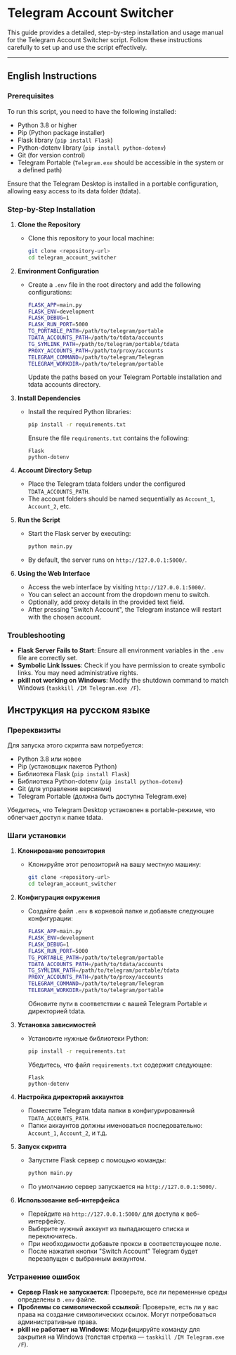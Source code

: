 # Telegram Account Switcher

This guide provides a detailed, step-by-step installation and usage manual for the Telegram Account Switcher script. Follow these instructions carefully to set up and use the script effectively.

---

## English Instructions

### Prerequisites

To run this script, you need to have the following installed:
- Python 3.8 or higher
- Pip (Python package installer)
- Flask library (`pip install Flask`)
- Python-dotenv library (`pip install python-dotenv`)
- Git (for version control)
- Telegram Portable (`Telegram.exe` should be accessible in the system or a defined path)

Ensure that the Telegram Desktop is installed in a portable configuration, allowing easy access to its data folder (tdata).

### Step-by-Step Installation

1. **Clone the Repository**
   - Clone this repository to your local machine:
     ```sh
     git clone <repository-url>
     cd telegram_account_switcher
     ```

2. **Environment Configuration**
   - Create a `.env` file in the root directory and add the following configurations:
     ```sh
     FLASK_APP=main.py
     FLASK_ENV=development
     FLASK_DEBUG=1
     FLASK_RUN_PORT=5000
     TG_PORTABLE_PATH=/path/to/telegram/portable
     TDATA_ACCOUNTS_PATH=/path/to/tdata/accounts
     TG_SYMLINK_PATH=/path/to/telegram/portable/tdata
     PROXY_ACCOUNTS_PATH=/path/to/proxy/accounts
     TELEGRAM_COMMAND=/path/to/telegram/Telegram
     TELEGRAM_WORKDIR=/path/to/telegram/portable
     ```
     Update the paths based on your Telegram Portable installation and tdata accounts directory.

3. **Install Dependencies**
   - Install the required Python libraries:
     ```sh
     pip install -r requirements.txt
     ```
     Ensure the file `requirements.txt` contains the following:
     ```
     Flask
     python-dotenv
     ```

4. **Account Directory Setup**
   - Place the Telegram tdata folders under the configured `TDATA_ACCOUNTS_PATH`.
   - The account folders should be named sequentially as `Account_1`, `Account_2`, etc.

5. **Run the Script**
   - Start the Flask server by executing:
     ```sh
     python main.py
     ```
   - By default, the server runs on `http://127.0.0.1:5000/`.

6. **Using the Web Interface**
   - Access the web interface by visiting `http://127.0.0.1:5000/`.
   - You can select an account from the dropdown menu to switch.
   - Optionally, add proxy details in the provided text field.
   - After pressing "Switch Account", the Telegram instance will restart with the chosen account.

### Troubleshooting
- **Flask Server Fails to Start**: Ensure all environment variables in the `.env` file are correctly set.
- **Symbolic Link Issues**: Check if you have permission to create symbolic links. You may need administrative rights.
- **pkill not working on Windows**: Modify the shutdown command to match Windows (`taskkill /IM Telegram.exe /F`).

## Инструкция на русском языке

### Пререквизиты

Для запуска этого скрипта вам потребуется:
- Python 3.8 или новее
- Pip (установщик пакетов Python)
- Библиотека Flask (`pip install Flask`)
- Библиотека Python-dotenv (`pip install python-dotenv`)
- Git (для управления версиями)
- Telegram Portable (должна быть доступна Telegram.exe)

Убедитесь, что Telegram Desktop установлен в portable-режиме, что облегчает доступ к папке tdata.

### Шаги установки

1. **Клонирование репозитория**
   - Клонируйте этот репозиторий на вашу местную машину:
     ```sh
     git clone <repository-url>
     cd telegram_account_switcher
     ```

2. **Конфигурация окружения**
   - Создайте файл `.env` в корневой папке и добавьте следующие конфигурации:
     ```sh
     FLASK_APP=main.py
     FLASK_ENV=development
     FLASK_DEBUG=1
     FLASK_RUN_PORT=5000
     TG_PORTABLE_PATH=/path/to/telegram/portable
     TDATA_ACCOUNTS_PATH=/path/to/tdata/accounts
     TG_SYMLINK_PATH=/path/to/telegram/portable/tdata
     PROXY_ACCOUNTS_PATH=/path/to/proxy/accounts
     TELEGRAM_COMMAND=/path/to/telegram/Telegram
     TELEGRAM_WORKDIR=/path/to/telegram/portable
     ```
     Обновите пути в соответствии с вашей Telegram Portable и директорией tdata.

3. **Установка зависимостей**
   - Установите нужные библиотеки Python:
     ```sh
     pip install -r requirements.txt
     ```
     Убедитесь, что файл `requirements.txt` содержит следующее:
     ```
     Flask
     python-dotenv
     ```

4. **Настройка директорий аккаунтов**
   - Поместите Telegram tdata папки в конфигурированный `TDATA_ACCOUNTS_PATH`.
   - Папки аккаунтов должны именоваться последовательно: `Account_1`, `Account_2`, и т.д.

5. **Запуск скрипта**
   - Запустите Flask сервер с помощью команды:
     ```sh
     python main.py
     ```
   - По умолчанию сервер запускается на `http://127.0.0.1:5000/`.

6. **Использование веб-интерфейса**
   - Перейдите на `http://127.0.0.1:5000/` для доступа к веб-интерфейсу.
   - Выберите нужный аккаунт из выпадающего списка и переключитесь.
   - При необходимости добавьте прокси в соответствующее поле.
   - После нажатия кнопки "Switch Account" Telegram будет перезапущен с выбранным аккаунтом.

### Устранение ошибок
- **Сервер Flask не запускается**: Проверьте, все ли переменные среды определены в `.env` файле.
- **Проблемы со символической ссылкой**: Проверьте, есть ли у вас права на создание символических ссылок. Могут потребоваться административные права.
- **pkill не работает на Windows**: Модифицируйте команду для закрытия на Windows (толстая стрелка — `taskkill /IM Telegram.exe /F`).

